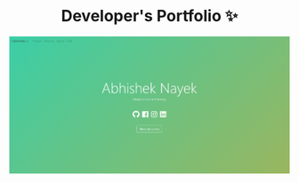<!-- PROJECT LOGO -->
<br />
<p align="center">
  <h1 align="center">Developer's Portfolio ✨</h1>
</p>


[![Site preview](/public/social-image.png)](https://nayekabhishek1.github.io/)

